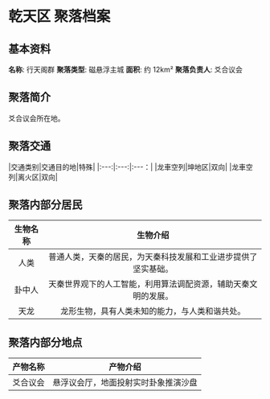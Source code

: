 # 乾天区 聚落档案

## 基本资料

**名称**: 行天阁群
**聚落类型**: 磁悬浮主城
**面积**: 约 12km²
**聚落负责人**: 爻合议会

## 聚落简介

爻合议会所在地。

## 聚落交通
|交通类别|交通目的地|特殊|
|:---:|:---:|:---：|
|龙車空列|坤地区|双向|
|龙車空列|离火区|双向|

## 聚落内部分居民

|生物名称|生物介绍|
|:---:|:---:|
|人类|普通人类，天秦的居民，为天秦科技发展和工业进步提供了坚实基础。|
|卦中人|天秦世界观下的人工智能，利用算法调配资源，辅助天秦文明的发展。|
|天龙|龙形生物，具有人类未知的能力，与人类和谐共处。|

## 聚落内部分地点

|产物名称|产物介绍|
|:---:|:---:|
|爻合议会|悬浮议会厅，地面投射实时卦象推演沙盘|
